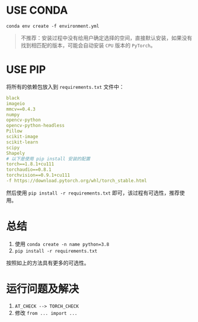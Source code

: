# USE CONDA

```shell
conda env create -f environment.yml
```
> 不推荐：安装过程中没有给用户确定选择的空间，直接默认安装，如果没有找到相匹配的版本，可能会自动安装 `CPU` 版本的 `PyTorch`。


# USE PIP

将所有的依赖包放入到 `requirements.txt` 文件中：
```yaml
black
imageio
mmcv==0.4.3
numpy
opencv-python
opencv-python-headless
Pillow
scikit-image
scikit-learn
scipy
Shapely
# 以下是使用 pip install 安装的配置
torch==1.8.1+cu111
torchaudio==0.8.1
torchvision==0.9.1+cu111
-f https://download.pytorch.org/whl/torch_stable.html
```
然后使用 `pip install -r requirements.txt` 即可，该过程有可选性，推荐使用。

# 总结

1. 使用 `conda create -n name python=3.8`
2. `pip install -r requirements.txt`

按照如上的方法具有更多的可选性。


# 运行问题及解决

1. `AT_CHECK --> TORCH_CHECK`
2. 修改 `from ... import ...`
